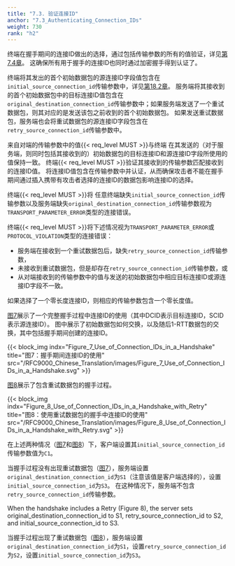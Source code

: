 ```yaml
---
title: "7.3. 验证连接ID"
anchor: "7.3_Authenticating_Connection_IDs"
weight: 730
rank: "h2"
---
```


终端在握手期间的连接ID做出的选择，通过包括传输参数的所有的值验证，详见[第7.4章](#7.4_Transport_Parameters)。
这确保所有用于握手的连接ID也同时通过加密握手得到认证了。

终端将其发出的首个初始数据包的源连接ID字段值包含在`initial_source_connection_id`传输参数中，详见[第18.2章](#18.2_Transport_Parameter_Definitions)。
服务端将其接收到的首个初始数据包中的目标连接ID值包含在`original_destination_connection_id`传输参数中；如果服务端发送了一个重试数据包，则其对应的是发送该包之前收到的首个初始数据包。
如果发送重试数据包，服务端也会将重试数据包的源连接ID字段包含在`retry_source_connection_id`传输参数中。


来自对端的传输参数中的值{{< req_level MUST >}}与终端
在其发送的（对于服务端，则同时包括其接收到的）初始数据包的目标连接ID和源连接ID字段所使用的值保持一致。
终端{{< req_level MUST >}}验证其接收到的传输参数匹配接收到的连接ID值。
将连接ID值包含在传输参数中并认证，从而确保攻击者不能在握手期间通过插入携带有攻击者选择的连接ID的数据包影响连接ID的选择。

终端{{< req_level MUST >}}将
任意终端缺失`initial_source_connection_id`传输参数以及服务端缺失`original_destination_connection_id`传输参数视为`TRANSPORT_PARAMETER_ERROR`类型的连接错误。

终端{{< req_level MUST >}}将下述情况视为`TRANSPORT_PARAMETER_ERROR`或`PROTOCOL_VIOLATION`类型的连接错误：
- 服务端在接收到一个重试数据包后，缺失`retry_source_connection_id`传输参数，
- 未接收到重试数据包，但是却存在`retry_source_connection_id`传输参数，或
- 从对端接收到的传输参数中的值与发送的初始数据包中相应目标连接ID或源连接ID字段不一致。

如果选择了一个零长度连接ID，则相应的传输参数包含一个零长度值。

[图7](#Figure_7_Use_of_Connection_IDs_in_a_Handshake)展示了一个完整握手过程中连接ID的使用（其中DCID表示目标连接ID，SCID表示源连接ID）。
图中展示了初始数据包如何交换，以及随后1-RTT数据包的交换，其中包括握手期间创建的连接ID。

{{< block_img
indx="Figure_7_Use_of_Connection_IDs_in_a_Handshake"
title="图7：握手期间连接ID的使用"
src="/RFC9000_Chinese_Translation/images/Figure_7_Use_of_Connection_IDs_in_a_Handshake.svg" >}}

[图8](#Figure_8_Use_of_Connection_IDs_in_a_Handshake_with_Retry)展示了包含重试数据包的握手过程。

{{< block_img
indx="Figure_8_Use_of_Connection_IDs_in_a_Handshake_with_Retry"
title="图8：使用重试数据包的握手中连接ID的使用"
src="/RFC9000_Chinese_Translation/images/Figure_8_Use_of_Connection_IDs_in_a_Handshake_with_Retry.svg" >}}

在上述两种情况（[图7](#Figure_7_Use_of_Connection_IDs_in_a_Handshake)和[图8](#Figure_8_Use_of_Connection_IDs_in_a_Handshake_with_Retry)）下，客户端设置其`initial_source_connection_id`传输参数值为`C1`。

当握手过程没有出现重试数据包（[图7](#Figure_7_Use_of_Connection_IDs_in_a_Handshake)），服务端设置`original_destination_connection_id`为`S1`（注意该值是客户端选择的），设置`initial_source_connection_id`为`S3`。
在这种情况下，服务端不包含`retry_source_connection_id`传输参数。

When the handshake includes a Retry (Figure 8), the server sets original_destination_connection_id to S1, retry_source_connection_id to S2, and initial_source_connection_id to S3.

当握手过程出现了重试数据包（[图8](#Figure_8_Use_of_Connection_IDs_in_a_Handshake_with_Retry)），服务端设置`original_destination_connection_id`为`S1`，设置`retry_source_connection_id`为`S2`，设置`initial_source_connection_id`为`S3`。
